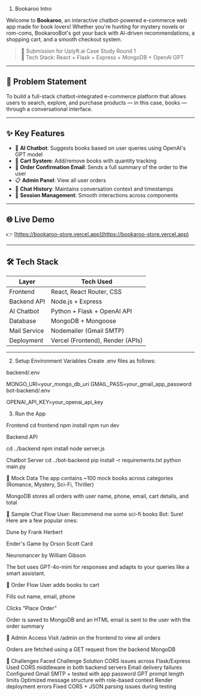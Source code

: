 1. Bookaroo Intro

Welcome to **Bookaroo**, an interactive chatbot-powered e-commerce web app made for book lovers! Whether you're hunting for mystery novels or rom-coms, BookarooBot's got your back with AI-driven recommendations, a shopping cart, and a smooth checkout system.

> 🎯 Submission for Uplyft.ai Case Study Round 1  
> 🚀 Tech Stack: React + Flask + Express + MongoDB + OpenAI GPT

---

## 🧠 Problem Statement

To build a full-stack chatbot-integrated e-commerce platform that allows users to search, explore, and purchase products — in this case, books — through a conversational interface.

---

## ✨ Key Features

- 🤖 **AI Chatbot**: Suggests books based on user queries using OpenAI's GPT model
- 🛒 **Cart System**: Add/remove books with quantity tracking
- 📧 **Order Confirmation Email**: Sends a full summary of the order to the user
- 📋 **Admin Panel**: View all user orders
- 💬 **Chat History**: Maintains conversation context and timestamps
- 🔐 **Session Management**: Smooth interactions across components

---

## 🌐 Live Demo

👉 [https://bookaroo-store.vercel.app](https://bookaroo-store.vercel.app)

---

## 🛠️ Tech Stack

| Layer        | Tech Used                        |
|-------------|----------------------------------|
| Frontend     | React, React Router, CSS         |
| Backend API  | Node.js + Express                |
| AI Chatbot   | Python + Flask + OpenAI API      |
| Database     | MongoDB + Mongoose               |
| Mail Service | Nodemailer (Gmail SMTP)          |
| Deployment   | Vercel (Frontend), Render (APIs) |

---

2. Setup Environment Variables
Create .env files as follows:

backend/.env

MONGO_URI=your_mongo_db_uri
GMAIL_PASS=your_gmail_app_password
bot-backend/.env

OPENAI_API_KEY=your_openai_api_key


3. Run the App

Frontend
cd frontend
npm install
npm run dev

Backend API

cd ../backend
npm install
node server.js

Chatbot Server
cd ../bot-backend
pip install -r requirements.txt
python main.py


🧪 Mock Data
The app contains ~100 mock books across categories (Romance, Mystery, Sci-Fi, Thriller)

MongoDB stores all orders with user name, phone, email, cart details, and total

🧠 Sample Chat Flow
User: Recommend me some sci-fi books
Bot: Sure! Here are a few popular ones:

Dune by Frank Herbert

Ender's Game by Orson Scott Card

Neuromancer by William Gibson

The bot uses GPT-4o-mini for responses and adapts to your queries like a smart assistant.

🧾 Order Flow
User adds books to cart

Fills out name, email, phone

Clicks “Place Order”

Order is saved to MongoDB and an HTML email is sent to the user with the order summary

🔐 Admin Access
Visit /admin on the frontend to view all orders

Orders are fetched using a GET request from the backend MongoDB

🧠 Challenges Faced
Challenge	Solution
CORS issues across Flask/Express	Used CORS middleware in both backend servers
Email delivery failures	Configured Gmail SMTP + tested with app password
GPT prompt length limits	Optimized message structure with role-based context
Render deployment errors	Fixed CORS + JSON parsing issues during testing
